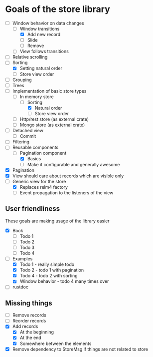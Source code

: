 # Goals of the store library

- [ ] Window behavior on data changes
  - [ ] Window transitions
    - [x] Add new record
    - [ ] Slide
    - [ ] Remove
  - [ ] View follows transitions
- [ ] Relative scrolling
- [ ] Sorting
  - [x] Setting natural order
  - [ ] Store view order
- [ ] Grouping
- [ ] Trees
- [ ] Implementation of basic store types
  - [ ] In memory store
    - [ ] Sorting
      - [x] Natural order
      - [ ] Store view order
  - [ ] Http/rest store (as external crate)
  - [ ] Mongo store (as external crate)
- [ ] Detached view
  - [ ] Commit
- [ ] Filtering
- [ ] Reusable components
  - [ ] Pagination component
    - [x] Basics
    - [ ] Make it configurable and generally awesome
- [x] Pagination
- [x] View should care about records which are visible only
- [ ] Generic view for the store
  - [x] Replaces relm4 factory
  - [ ] Event propagation to the listeners of the view

## User friendliness

These goals are making usage of the library easier

- [x] Book
  - [ ] Todo 1
  - [ ] Todo 2
  - [ ] Todo 3
  - [ ] Todo 4
- [ ] Examples
  - [x] Todo 1 - really simple todo
  - [x] Todo 2 - todo 1 with pagination
  - [x] Todo 4 - todo 2 with sorting
  - [x] Window behavior - todo 4 many times over
  
- [ ] rustdoc

## Missing things

- [ ] Remove records
- [ ] Reorder records
- [x] Add records
  - [x] At the beginning
  - [x] At the end
  - [x] Somewhere between the elements
- [x] Remove dependency to StoreMsg if things are not related to store
